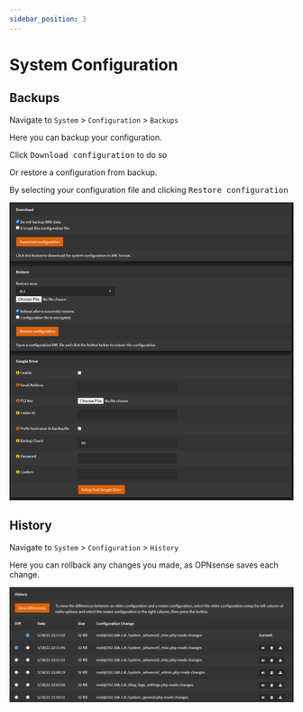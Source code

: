 ```yaml
---
sidebar_position: 3
---
```


# System Configuration

## Backups

Navigate to `System` > `Configuration` > `Backups`

Here you can backup your configuration.

Click <kbd>Download configuration</kbd> to do so

Or restore a configuration from backup.

By selecting your configuration file and clicking <kbd>Restore configuration</kbd>

![opnsense-configuration-backups](img/opnsense-configuration-backups.png "opnsense-configuration-backups")

## History

Navigate to `System` > `Configuration` > `History`

Here you can rollback any changes you made, as OPNsense saves each change.

![opnsense-configuration-history](img/opnsense-configuration-history.png "opnsense-configuration-history")
